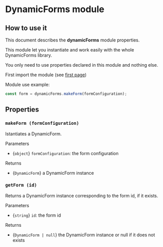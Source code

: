 # DynamicForms module
## How to use it
This document describes the **dynamicForms** module properties.

This module let you instantiate and work easily with the whole DynamicForms library.

You only need to use properties declared in this module and nothing else.

First import the module (see [first page](./start/loading.md))

Module use example:
```javascript
const form = dynamicForms.makeForm(formConfiguration);
```

## Properties

### `makeForm (formConfiguration)`
Istantiates a DynamicForm.

Parameters

- {`object`} `formConfiguration`: the form configuration

Returns

- {`DynamicForm`} a DynamicForm instance

### `getForm (id)`
Returns a DynamicForm instance corresponding to the form id, if it exists.

Parameters

- {`string`} `id`: the form id

Returns

- {`DynamicForm | null`} the DynamicForm instance or null if it does not exists
